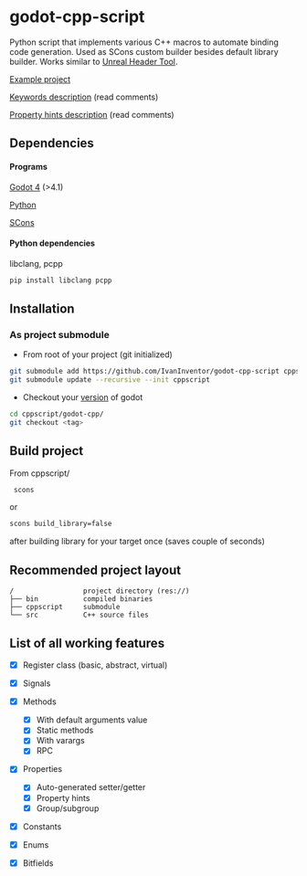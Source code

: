 # godot-cpp-script

Python script that implements various C++ macros to automate binding code generation. Used as SCons custom builder besides default library builder. Works similar to [Unreal Header Tool](https://docs.unrealengine.com/5.3/en-US/unreal-header-tool-for-unreal-engine/).

[Example project](https://github.com/IvanInventor/godot-cppscript-example)

[Keywords description](https://github.com/IvanInventor/godot-cppscript-example/blob/master/src/example.hpp) (read comments)

[Property hints description](https://github.com/IvanInventor/godot-cppscript-example/blob/master/src/example_properties.hpp) (read comments)
## Dependencies
#### Programs
[Godot 4](https://godotengine.org/download/archive/) (>4.1)

[Python](https://www.python.org/downloads/)

[SCons](https://scons.org/pages/download.html)




#### Python dependencies
libclang, pcpp
```bash
pip install libclang pcpp
```
## Installation

### As project submodule

- From root of your project (git initialized)
```bash
git submodule add https://github.com/IvanInventor/godot-cpp-script cppscript
git submodule update --recursive --init cppscript
```
- Checkout your [version](https://github.com/godotengine/godot-cpp/tags) of godot
```bash
cd cppscript/godot-cpp/
git checkout <tag>
```
## Build project
From cppscript/
```bash
 scons
```
or
```bash
scons build_library=false
```
after building library for your target once (saves couple of seconds)
## Recommended project layout
```
/                 project directory (res://)
├── bin           compiled binaries
├── cppscript     submodule 
└── src           C++ source files
 ```
## List of all working features
- [x] Register class (basic, abstract, virtual)
- [x] Signals
- [x] Methods
    - [x] With default arguments value
    - [x] Static methods
    - [x] With varargs
    - [x] RPC
- [x] Properties
    - [x] Auto-generated setter/getter
    - [x] Property hints
    - [x] Group/subgroup
- [x] Constants
- [x] Enums
- [x] Bitfields



